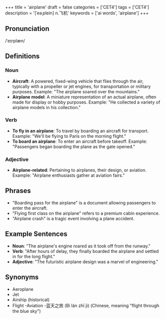 +++
title = 'airplane'
draft = false
categories = ['CET4']
tags = ['CET4']
description = '[ˈeəˌplein] n.飞机'
keywords = ['ai words', 'airplane']
+++

## Pronunciation
/ˈeɪrplæn/

## Definitions
### Noun
- **Aircraft**: A powered, fixed-wing vehicle that flies through the air, typically with a propeller or jet engines, for transportation or military purposes. Example: "The airplane soared over the mountains."
- **Airplane model**: A miniature representation of an actual airplane, often made for display or hobby purposes. Example: "He collected a variety of airplane models in his collection."

### Verb
- **To fly in an airplane**: To travel by boarding an aircraft for transport. Example: "We'll be flying to Paris on the morning flight."
- **To board an airplane**: To enter an aircraft before takeoff. Example: "Passengers began boarding the plane as the gate opened."

### Adjective
- **Airplane-related**: Pertaining to airplanes, their design, or aviation. Example: "Airplane enthusiasts gather at aviation fairs."

## Phrases
- "Boarding pass for the airplane" is a document allowing passengers to enter the aircraft.
- "Flying first class on the airplane" refers to a premium cabin experience.
- "Airplane crash" is a tragic event involving a plane accident.

## Example Sentences
- **Noun**: "The airplane's engine roared as it took off from the runway."
- **Verb**: "After hours of delay, they finally boarded the airplane and settled in for the long flight."
- **Adjective**: "The futuristic airplane design was a marvel of engineering."

## Synonyms
- Aeroplane
- Jet
- Airship (historical)
- Flight
-Aviation
-蓝天之旅 (Bì lán zhī jì) (Chinese, meaning "flight through the blue sky")
